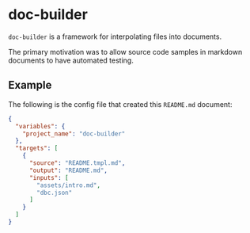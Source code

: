 # doc-builder

`doc-builder` is a framework for interpolating files into documents.

The primary motivation was to allow source code samples in markdown documents
to have automated testing.

## Example

The following is the config file that created this `README.md` document:

```json
{
  "variables": {
    "project_name": "doc-builder"
  },
  "targets": [
    {
      "source": "README.tmpl.md",
      "output": "README.md",
      "inputs": [
        "assets/intro.md",
        "dbc.json"
      ]
    }
  ]
}
```
